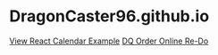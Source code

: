 # DragonCaster96.github.io
<a href="https://dragoncaster96.github.io/DragonCaster96.github.io/examples/index.html">View React Calendar Example</a>
<a href="https://dragoncaster96.github.io/DragonCaster96.github.io/examples/index2.html">DQ Order Online Re-Do</a>

